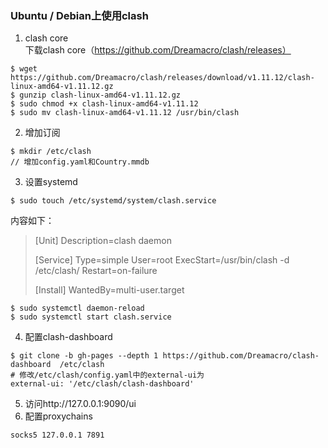 ### Ubuntu / Debian上使用clash  
1. clash core  
下载clash core（https://github.com/Dreamacro/clash/releases）  
```  
$ wget https://github.com/Dreamacro/clash/releases/download/v1.11.12/clash-linux-amd64-v1.11.12.gz  
$ gunzip clash-linux-amd64-v1.11.12.gz  
$ sudo chmod +x clash-linux-amd64-v1.11.12
$ sudo mv clash-linux-amd64-v1.11.12 /usr/bin/clash  
```  
2. 增加订阅  
``` 
$ mkdir /etc/clash  
// 增加config.yaml和Country.mmdb  
```  
3. 设置systemd  
```   
$ sudo touch /etc/systemd/system/clash.service
```  
内容如下： 
> [Unit]
> Description=clash daemon
> 
> [Service]
> Type=simple
> User=root
> ExecStart=/usr/bin/clash -d /etc/clash/
> Restart=on-failure
> 
> [Install]
> WantedBy=multi-user.target 
   
```  
$ sudo systemctl daemon-reload
$ sudo systemctl start clash.service  
```  
4. 配置clash-dashboard  
```  
$ git clone -b gh-pages --depth 1 https://github.com/Dreamacro/clash-dashboard  /etc/clash  
# 修改/etc/clash/config.yaml中的external-ui为
external-ui: '/etc/clash/clash-dashboard'  
```  
5. 访问http://127.0.0.1:9090/ui  
6. 配置proxychains  
```  
socks5 127.0.0.1 7891  
```  
